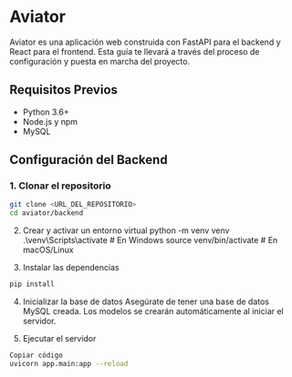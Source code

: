 # Aviator

Aviator es una aplicación web construida con FastAPI para el backend y React para el frontend. Esta guía te llevará a través del proceso de configuración y puesta en marcha del proyecto.

## Requisitos Previos

- Python 3.6+
- Node.js y npm
- MySQL

## Configuración del Backend

### 1. Clonar el repositorio

```sh
git clone <URL_DEL_REPOSITORIO>
cd aviator/backend
```

2. Crear y activar un entorno virtual
python -m venv venv
.\venv\Scripts\activate  # En Windows
source venv/bin/activate  # En macOS/Linux

3. Instalar las dependencias
```sh
pip install 
```

4. Inicializar la base de datos
Asegúrate de tener una base de datos MySQL creada. Los modelos se crearán automáticamente al iniciar el servidor.

5. Ejecutar el servidor
```sh
Copiar código
uvicorn app.main:app --reload
```
